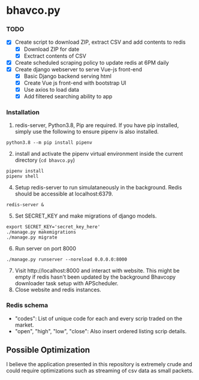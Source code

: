 # bhavco.py

### TODO
- [x] Create script to download ZIP, extract CSV and add contents to redis
    - [x] Download ZIP for date
    - [x] Exctract contents of CSV
- [x] Create scheduled scraping policy to update redis at 6PM daily
- [x] Create django webserver to serve Vue-js front-end
    - [x] Basic Django backend serving html
    - [x] Create Vue js front-end with bootstrap UI
    - [x] Use axios to load data
    - [x] Add filtered searching ability to app

### Installation
1. redis-server, Python3.8, Pip are required. If you have pip installed, simply use the following to ensure pipenv is also installed.
```
python3.8 --m pip install pipenv
```
2. install and activate the pipenv virtual environment inside the current directory (`cd bhavco.py`)
```
pipenv install
pipenv shell
```
4. Setup redis-server to run simulataneously in the background. Redis should be accessible at localhost:6379.
```
redis-server &
```
5. Set SECRET_KEY and make migrations of django models.
```
export SECRET_KEY='secret_key_here'
./manage.py makemigrations
./manage.py migrate
```
6. Run server on port 8000
```
./manage.py runserver --noreload 0.0.0.0:8000
```
7. Visit http://localhost:8000 and interact with website. This might be empty if redis hasn't been updated by the background Bhavcopy downloader task setup with APScheduler.
8. Close website and redis instances.

### Redis schema
- "codes": List of unique code for each and every scrip traded on the market.
- "open", "high", "low", "close": Also insert ordered listing scrip details.

## Possible Optimization
I believe the application presented in this repository is extremely crude and could require optimizations such as streaming of csv data as small packets.
